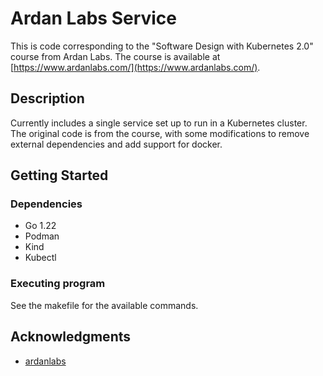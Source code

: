# Ardan Labs Service

This is code corresponding to the "Software Design with Kubernetes 2.0" course from Ardan Labs.
The course is available at [https://www.ardanlabs.com/](https://www.ardanlabs.com/).

## Description

Currently includes a single service set up to run in a Kubernetes cluster.
The original code is from the course, with some modifications to remove external dependencies and add support for docker.

## Getting Started

### Dependencies

* Go 1.22
* Podman
* Kind
* Kubectl

### Executing program

See the makefile for the available commands.

## Acknowledgments

* [ardanlabs](https://github.com/ardanlabs/)
